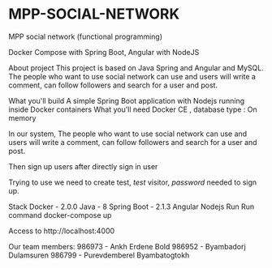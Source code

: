 # MPP-SOCIAL-NETWORK
MPP social network (functional programming)


Docker Compose with Spring Boot, Angular with NodeJS

About project
This project is based on Java Spring and Angular and MySQL. The people who want to use social network can use and users will write a comment, can follow followers and search for a user and post.

What you'll build
A simple Spring Boot application with Nodejs running inside Docker containers
What you'll need
Docker CE , database type : On memory

In our system, The people who want to use social network can use and users will write a comment, can follow followers and search for a user and post.

Then sign up users after directly sign in user

Trying to use we need to create
test, *test*
visitor, *password* needed to sign up.

Stack
Docker - 2.0.0
Java - 8
Spring Boot - 2.1.3
Angular 
Nodejs
Run
Run command docker-compose up

Access to http://localhost:4000

Our team members:
986973 - Ankh Erdene Bold
986952 - Byambadorj Dulamsuren
986799 - Purevdemberel Byambatogtokh